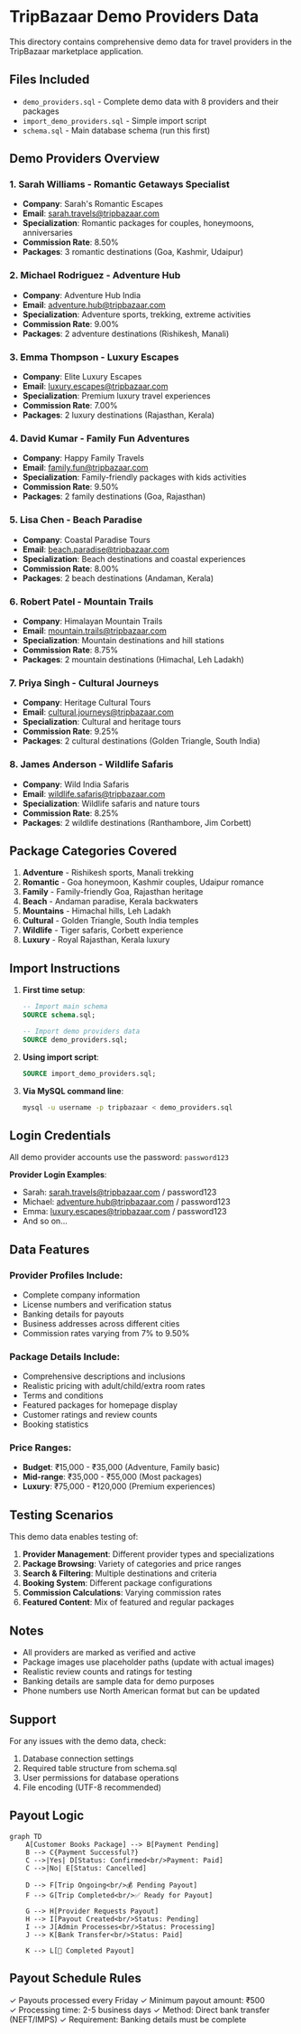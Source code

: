 # TripBazaar Demo Providers Data

This directory contains comprehensive demo data for travel providers in the TripBazaar marketplace application.

## Files Included

- `demo_providers.sql` - Complete demo data with 8 providers and their packages
- `import_demo_providers.sql` - Simple import script
- `schema.sql` - Main database schema (run this first)

## Demo Providers Overview

### 1. Sarah Williams - Romantic Getaways Specialist
- **Company**: Sarah's Romantic Escapes
- **Email**: sarah.travels@tripbazaar.com
- **Specialization**: Romantic packages for couples, honeymoons, anniversaries
- **Commission Rate**: 8.50%
- **Packages**: 3 romantic destinations (Goa, Kashmir, Udaipur)

### 2. Michael Rodriguez - Adventure Hub
- **Company**: Adventure Hub India
- **Email**: adventure.hub@tripbazaar.com
- **Specialization**: Adventure sports, trekking, extreme activities
- **Commission Rate**: 9.00%
- **Packages**: 2 adventure destinations (Rishikesh, Manali)

### 3. Emma Thompson - Luxury Escapes
- **Company**: Elite Luxury Escapes
- **Email**: luxury.escapes@tripbazaar.com
- **Specialization**: Premium luxury travel experiences
- **Commission Rate**: 7.00%
- **Packages**: 2 luxury destinations (Rajasthan, Kerala)

### 4. David Kumar - Family Fun Adventures
- **Company**: Happy Family Travels
- **Email**: family.fun@tripbazaar.com
- **Specialization**: Family-friendly packages with kids activities
- **Commission Rate**: 9.50%
- **Packages**: 2 family destinations (Goa, Rajasthan)

### 5. Lisa Chen - Beach Paradise
- **Company**: Coastal Paradise Tours
- **Email**: beach.paradise@tripbazaar.com
- **Specialization**: Beach destinations and coastal experiences
- **Commission Rate**: 8.00%
- **Packages**: 2 beach destinations (Andaman, Kerala)

### 6. Robert Patel - Mountain Trails
- **Company**: Himalayan Mountain Trails
- **Email**: mountain.trails@tripbazaar.com
- **Specialization**: Mountain destinations and hill stations
- **Commission Rate**: 8.75%
- **Packages**: 2 mountain destinations (Himachal, Leh Ladakh)

### 7. Priya Singh - Cultural Journeys
- **Company**: Heritage Cultural Tours
- **Email**: cultural.journeys@tripbazaar.com
- **Specialization**: Cultural and heritage tours
- **Commission Rate**: 9.25%
- **Packages**: 2 cultural destinations (Golden Triangle, South India)

### 8. James Anderson - Wildlife Safaris
- **Company**: Wild India Safaris
- **Email**: wildlife.safaris@tripbazaar.com
- **Specialization**: Wildlife safaris and nature tours
- **Commission Rate**: 8.25%
- **Packages**: 2 wildlife destinations (Ranthambore, Jim Corbett)

## Package Categories Covered

1. **Adventure** - Rishikesh sports, Manali trekking
2. **Romantic** - Goa honeymoon, Kashmir couples, Udaipur romance
3. **Family** - Family-friendly Goa, Rajasthan heritage
4. **Beach** - Andaman paradise, Kerala backwaters
5. **Mountains** - Himachal hills, Leh Ladakh
6. **Cultural** - Golden Triangle, South India temples
7. **Wildlife** - Tiger safaris, Corbett experience
8. **Luxury** - Royal Rajasthan, Kerala luxury

## Import Instructions

1. **First time setup**:
   ```sql
   -- Import main schema
   SOURCE schema.sql;
   
   -- Import demo providers data
   SOURCE demo_providers.sql;
   ```

2. **Using import script**:
   ```sql
   SOURCE import_demo_providers.sql;
   ```

3. **Via MySQL command line**:
   ```bash
   mysql -u username -p tripbazaar < demo_providers.sql
   ```

## Login Credentials

All demo provider accounts use the password: `password123`

**Provider Login Examples**:
- Sarah: sarah.travels@tripbazaar.com / password123
- Michael: adventure.hub@tripbazaar.com / password123
- Emma: luxury.escapes@tripbazaar.com / password123
- And so on...

## Data Features

### Provider Profiles Include:
- Complete company information
- License numbers and verification status
- Banking details for payouts
- Business addresses across different cities
- Commission rates varying from 7% to 9.50%

### Package Details Include:
- Comprehensive descriptions and inclusions
- Realistic pricing with adult/child/extra room rates
- Terms and conditions
- Featured packages for homepage display
- Customer ratings and review counts
- Booking statistics

### Price Ranges:
- **Budget**: ₹15,000 - ₹35,000 (Adventure, Family basic)
- **Mid-range**: ₹35,000 - ₹55,000 (Most packages)
- **Luxury**: ₹75,000 - ₹120,000 (Premium experiences)

## Testing Scenarios

This demo data enables testing of:

1. **Provider Management**: Different provider types and specializations
2. **Package Browsing**: Variety of categories and price ranges
3. **Search & Filtering**: Multiple destinations and criteria
4. **Booking System**: Different package configurations
5. **Commission Calculations**: Varying commission rates
6. **Featured Content**: Mix of featured and regular packages

## Notes

- All providers are marked as verified and active
- Package images use placeholder paths (update with actual images)
- Realistic review counts and ratings for testing
- Banking details are sample data for demo purposes
- Phone numbers use North American format but can be updated

## Support

For any issues with the demo data, check:
1. Database connection settings
2. Required table structure from schema.sql
3. User permissions for database operations
4. File encoding (UTF-8 recommended)

## Payout Logic

```mermaid
graph TD
    A[Customer Books Package] --> B[Payment Pending]
    B --> C{Payment Successful?}
    C -->|Yes| D[Status: Confirmed<br/>Payment: Paid]
    C -->|No| E[Status: Cancelled]
    
    D --> F[Trip Ongoing<br/>💰 Pending Payout]
    F --> G[Trip Completed<br/>✅ Ready for Payout]
    
    G --> H[Provider Requests Payout]
    H --> I[Payout Created<br/>Status: Pending]
    I --> J[Admin Processes<br/>Status: Processing]
    J --> K[Bank Transfer<br/>Status: Paid]
    
    K --> L[💸 Completed Payout]
```

## Payout Schedule Rules
✓ Payouts processed every Friday
✓ Minimum payout amount: ₹500  
✓ Processing time: 2-5 business days
✓ Method: Direct bank transfer (NEFT/IMPS)
✓ Requirement: Banking details must be complete 